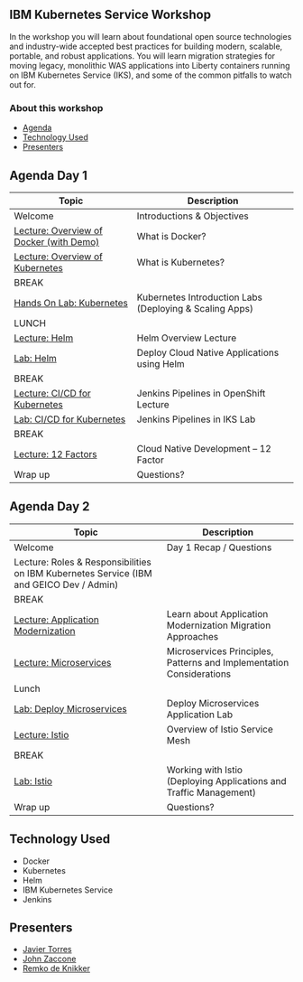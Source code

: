 
## IBM Kubernetes Service Workshop

In the workshop you will learn about foundational open source technologies and industry-wide accepted best practices for building modern, scalable, portable, and robust applications. You will learn migration strategies for moving legacy, monolithic WAS applications into Liberty containers running on IBM Kubernetes Service (IKS), and some of the common pitfalls to watch out for.

### About this workshop

* [Agenda](#agenda-day-1)
* [Technology Used](#technology-used)
* [Presenters](#presenters)

## Agenda Day 1
| Topic  |  Description |
| - | - |
| Welcome | Introductions & Objectives |
| [Lecture: Overview of Docker (with Demo)](https://ibm.box.com/s/0mvlb8hvd8lx23smfvoaijdt9ex63go2) | What is Docker? |
| [Lecture: Overview of Kubernetes](https://ibm.box.com/s/migr539izuf8d686shemct1na0gyvl6v) | What is Kubernetes? |
| BREAK | |
| [Hands On Lab: Kubernetes](generatedContent/kube101/README.md) | Kubernetes Introduction Labs (Deploying & Scaling Apps) |
| LUNCH | |
| [Lecture: Helm](https://ibm.box.com/s/cluclg99642s5bgi6j2wixr37jg7nw96) | Helm Overview Lecture |
| [Lab: Helm](generatedContent/helm101/README.md) | Deploy Cloud Native Applications using Helm |
| BREAK | |
| [Lecture: CI/CD for Kubernetes](https://ibm.box.com/s/bcm19z6q1yrtnj92nk8dbr95vk72oyp2) | Jenkins Pipelines in OpenShift Lecture|
| [Lab: CI/CD for Kubernetes](generatedContent/app-modernization-cicd-lab-iks/README.md) | Jenkins Pipelines in IKS Lab|
| BREAK | |
| [Lecture: 12 Factors](https://ibm.box.com/s/mhn0ff94xq0lwewfebgruxya44nmhm08) | Cloud Native Development – 12 Factor |
| Wrap up | Questions? |

## Agenda Day 2
| Topic  |  Description |
| - | - |
| Welcome | Day 1 Recap / Questions |
| Lecture: Roles & Responsibilities on IBM Kubernetes Service (IBM and GEICO  Dev / Admin) | |
| BREAK | |
| [Lecture: Application Modernization](https://ibm.box.com/s/yundw794wuiyhil485s1eua9hfkujz0a) | Learn about Application Modernization Migration Approaches |
| [Lecture: Microservices](https://ibm.box.com/s/juwyhpy4yt99ckvigd43140tlx3j53rb)| Microservices Principles, Patterns and Implementation Considerations |
| Lunch | |
| [Lab: Deploy Microservices](generatedContent/spring-boot-microservices-on-kubernetes/README_deployment.md) | Deploy Microservices Application Lab |
| [Lecture: Istio](https://ibm.box.com/s/4al8hgpzj90vuus55i9fmcw856qz1bt1) | Overview of Istio Service Mesh |
| BREAK | |
| [Lab: Istio](istio-setup/README.md) | Working with Istio (Deploying Applications and Traffic Management) |
| Wrap up | Questions? |


## Technology Used

* Docker
* Kubernetes
* Helm
* IBM Kubernetes Service
* Jenkins


## Presenters

* [Javier Torres](mailto:jrtorres@us.ibm.com)
* [John Zaccone](mailto:john.zaccone@ibm.com)
* [Remko de Knikker](mailto:remkohdev@us.ibm.com)

